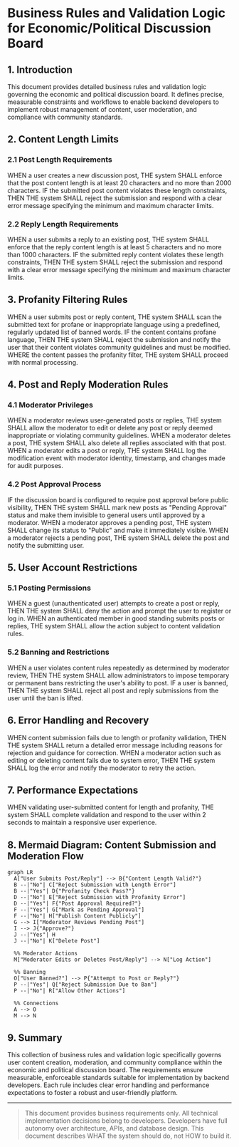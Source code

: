 # Business Rules and Validation Logic for Economic/Political Discussion Board

## 1. Introduction
This document provides detailed business rules and validation logic governing the economic and political discussion board. It defines precise, measurable constraints and workflows to enable backend developers to implement robust management of content, user moderation, and compliance with community standards.

## 2. Content Length Limits

### 2.1 Post Length Requirements
WHEN a user creates a new discussion post, THE system SHALL enforce that the post content length is at least 20 characters and no more than 2000 characters.
IF the submitted post content violates these length constraints, THEN THE system SHALL reject the submission and respond with a clear error message specifying the minimum and maximum character limits.

### 2.2 Reply Length Requirements
WHEN a user submits a reply to an existing post, THE system SHALL enforce that the reply content length is at least 5 characters and no more than 1000 characters.
IF the submitted reply content violates these length constraints, THEN THE system SHALL reject the submission and respond with a clear error message specifying the minimum and maximum character limits.

## 3. Profanity Filtering Rules

WHEN a user submits post or reply content, THE system SHALL scan the submitted text for profane or inappropriate language using a predefined, regularly updated list of banned words.
IF the content contains profane language, THEN THE system SHALL reject the submission and notify the user that their content violates community guidelines and must be modified.
WHERE the content passes the profanity filter, THE system SHALL proceed with normal processing.

## 4. Post and Reply Moderation Rules

### 4.1 Moderator Privileges
WHEN a moderator reviews user-generated posts or replies, THE system SHALL allow the moderator to edit or delete any post or reply deemed inappropriate or violating community guidelines.
WHEN a moderator deletes a post, THE system SHALL also delete all replies associated with that post.
WHEN a moderator edits a post or reply, THE system SHALL log the modification event with moderator identity, timestamp, and changes made for audit purposes.

### 4.2 Post Approval Process
IF the discussion board is configured to require post approval before public visibility, THEN THE system SHALL mark new posts as "Pending Approval" status and make them invisible to general users until approved by a moderator.
WHEN a moderator approves a pending post, THE system SHALL change its status to "Public" and make it immediately visible.
WHEN a moderator rejects a pending post, THE system SHALL delete the post and notify the submitting user.

## 5. User Account Restrictions

### 5.1 Posting Permissions
WHEN a guest (unauthenticated user) attempts to create a post or reply, THEN THE system SHALL deny the action and prompt the user to register or log in.
WHEN an authenticated member in good standing submits posts or replies, THE system SHALL allow the action subject to content validation rules.

### 5.2 Banning and Restrictions
WHEN a user violates content rules repeatedly as determined by moderator review, THEN THE system SHALL allow administrators to impose temporary or permanent bans restricting the user's ability to post.
IF a user is banned, THEN THE system SHALL reject all post and reply submissions from the user until the ban is lifted.

## 6. Error Handling and Recovery

WHEN content submission fails due to length or profanity validation, THEN THE system SHALL return a detailed error message including reasons for rejection and guidance for correction.
WHEN a moderator action such as editing or deleting content fails due to system error, THEN THE system SHALL log the error and notify the moderator to retry the action.

## 7. Performance Expectations

WHEN validating user-submitted content for length and profanity, THE system SHALL complete validation and respond to the user within 2 seconds to maintain a responsive user experience.

## 8. Mermaid Diagram: Content Submission and Moderation Flow

```mermaid
graph LR
  A["User Submits Post/Reply"] --> B{"Content Length Valid?"}
  B --|"No"| C["Reject Submission with Length Error"]
  B --|"Yes"| D{"Profanity Check Pass?"}
  D --|"No"| E["Reject Submission with Profanity Error"]
  D --|"Yes"| F{"Post Approval Required?"}
  F --|"Yes"| G["Mark as Pending Approval"]
  F --|"No"| H["Publish Content Publicly"]
  G --> I["Moderator Reviews Pending Post"]
  I --> J{"Approve?"}
  J --|"Yes"| H
  J --|"No"| K["Delete Post"]

  %% Moderator Actions
  M["Moderator Edits or Deletes Post/Reply"] --> N["Log Action"]

  %% Banning
  O["User Banned?"] --> P{"Attempt to Post or Reply?"}
  P --|"Yes"| Q["Reject Submission Due to Ban"]
  P --|"No"| R["Allow Other Actions"]

  %% Connections
  A --> O
  M --> N

```

## 9. Summary
This collection of business rules and validation logic specifically governs user content creation, moderation, and community compliance within the economic and political discussion board. The requirements ensure measurable, enforceable standards suitable for implementation by backend developers. Each rule includes clear error handling and performance expectations to foster a robust and user-friendly platform.

---

> This document provides business requirements only. All technical implementation decisions belong to developers. Developers have full autonomy over architecture, APIs, and database design. This document describes WHAT the system should do, not HOW to build it.